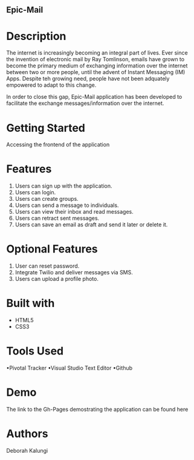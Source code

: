 ## Epic-Mail

# Description

The internet is increasingly becoming an integral part of lives. Ever since the invention of electronic mail by Ray Tomlinson, emails have grown to become the primary medium of exchanging information over the internet between two or more people, until the advent of Instant Messaging (IM) Apps. Despite teh growing need, people have not been adquately empowered to adapt to this change.

In order to close this gap, Epic-Mail application has been developed to facilitate the exchange messages/information over the internet.

# Getting Started

Accessing the frontend of the application

# Features

1. Users can sign up with the application.
2. Users can login.
3. Users can create groups.
4. Users can send a message to individuals.
5. Users can view their inbox and read messages.
6. Users can retract sent messages.
7. Users can save an email as draft and send it later or delete it.


# Optional Features
1. User can reset password.
2. Integrate Twilio and deliver messages via SMS.
3. Users can upload a profile  photo.

# Built with
- HTML5
- CSS3

# Tools Used
•Pivotal Tracker
•Visual Studio Text Editor
•Github

# Demo

The link to the Gh-Pages demostrating the application can be found here

# Authors

Deborah Kalungi
